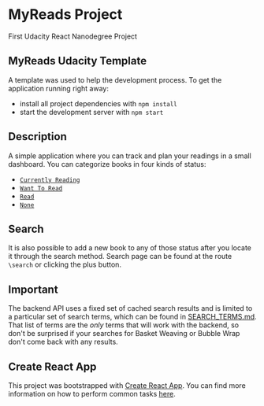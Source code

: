 # MyReads Project

First Udacity React Nanodegree Project

## MyReads Udacity Template
A template was used to help the development process.
To get the application running right away:

* install all project dependencies with `npm install`
* start the development server with `npm start`

## Description
A simple application where you can track and plan your readings in a small dashboard.
You can categorize books in four kinds of status:

* [`Currently Reading`](#CurrentlyReading)
* [`Want To Read`](#WantToRead)
* [`Read`](#Read)
* [`None`](#None)

## Search
It is also possible to add a new book to any of those status after you locate it through the search method.
Search page can be found at the route `\search` or clicking the plus button.

## Important
The backend API uses a fixed set of cached search results and is limited to a particular set of search terms, which can be found in [SEARCH_TERMS.md](SEARCH_TERMS.md). That list of terms are the _only_ terms that will work with the backend, so don't be surprised if your searches for Basket Weaving or Bubble Wrap don't come back with any results.

## Create React App
This project was bootstrapped with [Create React App](https://github.com/facebookincubator/create-react-app). You can find more information on how to perform common tasks [here](https://github.com/facebookincubator/create-react-app/blob/master/packages/react-scripts/template/README.md).
